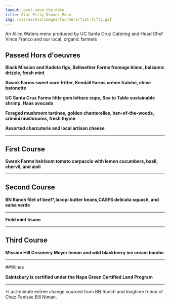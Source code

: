 ```yaml
---
layout: post-save-the-date
title: Fiat Fifty Dinner Menu
img: /css/assets/images/founders/fiat-fifty.gif
---
```


An Alice Waters menu produced by UC Santa Cruz Catering and Head Chef Vince Franco and our local, organic farmers

## Passed Hors d'oeuvres

**Black Mission and Kadota figs, Bellwether Farms fromage blanc, balsamic drizzle, fresh mint**

**Swank Farms sweet corn fritter, Kendall Farms cr&egrave;me fra&icirc;che, chive batonette**

**UC Santa Cruz Farms little gem lettuce cups, Sea to Table sustainable shrimp, Haas avocado**

**Foraged mushroom tartines, golden chanterelles, hen-of-the-woods, crimini mushrooms, fresh thyme**

**Assorted charcuterie and local artisan cheese**

***

## First Course
**Swank Farms heirloom tomato carpaccio with lemon cucumbers, basil, chervil, and aioli**

***

## Second Course
**BN Ranch filet of beef&#42;,Iacopi butter beans,CASFS delicata squash, and salsa verde**

***

**Field mint tisane**

***

## Third Course
**Mission Hill Creamery Meyer lemon and wild blackberry ice cream bombe**

***

##Wines

**Saintsbury is certified under the Napa Green Certified Land Program**

***

*Last-minute entrée change sourced from BN Ranch
and longtime friend of Chez Panisse Bill Niman.
